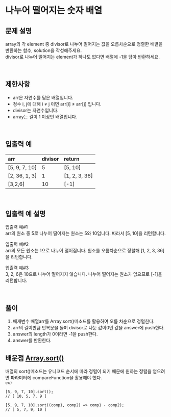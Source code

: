# 나누어 떨어지는 숫자 배열

## 문제 설명
array의 각 element 중 divisor로 나누어 떨어지는 값을 오름차순으로 정렬한 배열을 반환하는 함수, solution을 작성해주세요.   
divisor로 나누어 떨어지는 element가 하나도 없다면 배열에 -1을 담아 반환하세요.

<br/>

## 제한사항
- arr은 자연수를 담은 배열입니다.   
- 정수 i, j에 대해 i ≠ j 이면 arr[i] ≠ arr[j] 입니다.   
- divisor는 자연수입니다.   
- array는 길이 1 이상인 배열입니다.  

<br/>

## 입출력 예
|arr|divisor|return|
|:---|:---|:---|
|[5, 9, 7, 10]|5|[5, 10]|
|[2, 36, 1, 3]|1|[1, 2, 3, 36]|
|[3,2,6]|10|[-1]|

<br/>

## 입출력 예 설명
입출력 예#1   
arr의 원소 중 5로 나누어 떨어지는 원소는 5와 10입니다. 따라서 [5, 10]을 리턴합니다.

입출력 예#2   
arr의 모든 원소는 1으로 나누어 떨어집니다. 원소를 오름차순으로 정렬해 [1, 2, 3, 36]을 리턴합니다.

입출력 예#3   
3, 2, 6은 10으로 나누어 떨어지지 않습니다. 나누어 떨어지는 원소가 없으므로 [-1]을 리턴합니다.

<br/>

## 풀이
1. 매개변수 배열arr를 Array.sort()메소드를 활용하여 오름 차순으로 정렬한다.
2. arr의 길이만큼 반복문을 돌며 divisor로 나눈 값이0인 값을 answer에 push한다.
3. answer의 length가 0이라면 -1을 push한다.
4. answer를 반환한다.

## 배운점 [Array.sort()](https://developer.mozilla.org/ko/docs/Web/JavaScript/Reference/Global_Objects/Array/sort)
배열의 sort()메소드는 유니코드 순서에 따라 정렬이 되기 때문에 원하는 정렬을 얻으려면 파라미터에 compareFunction을 활용해야 했다.   
`ex)`
```
[5, 9, 7, 10].sort();
// [ 10, 5, 7, 9 ]

[5, 9, 7, 10].sort((comp1, comp2) => comp1 - comp2);
// [ 5, 7, 9, 10 ]
```
